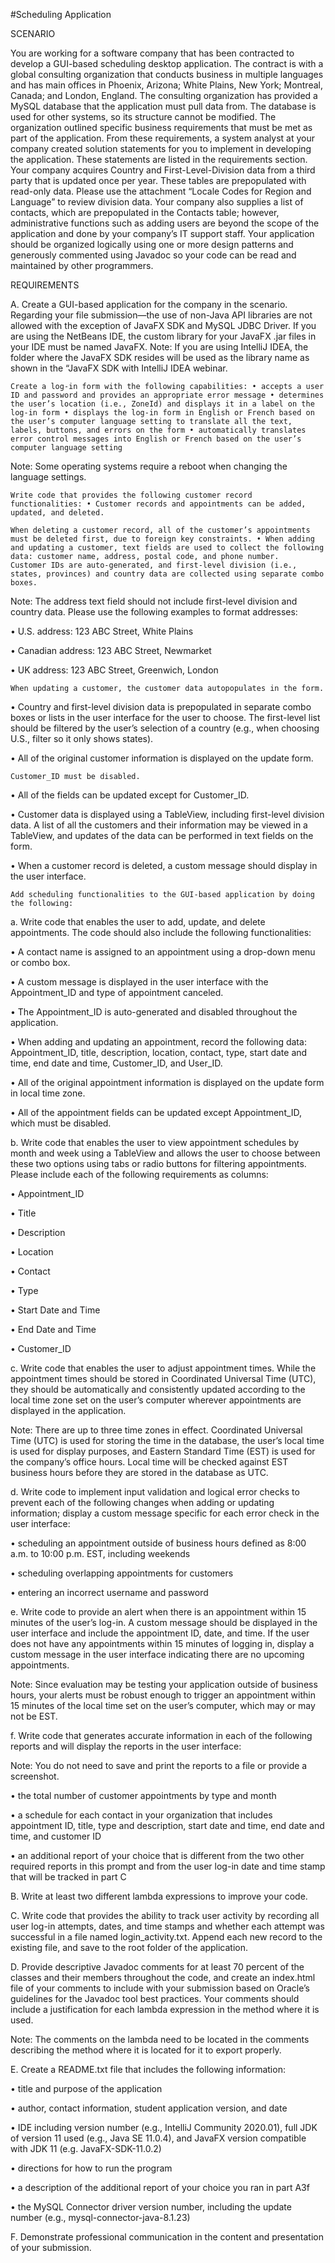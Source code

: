 #Scheduling Application

SCENARIO

You are working for a software company that has been contracted to develop a GUI-based scheduling desktop application. The contract is with a global consulting organization that conducts business in multiple languages and has main offices in Phoenix, Arizona; White Plains, New York; Montreal, Canada; and London, England. The consulting organization has provided a MySQL database that the application must pull data from. The database is used for other systems, so its structure cannot be modified. The organization outlined specific business requirements that must be met as part of the application. From these requirements, a system analyst at your company created solution statements for you to implement in developing the application. These statements are listed in the requirements section. Your company acquires Country and First-Level-Division data from a third party that is updated once per year. These tables are prepopulated with read-only data. Please use the attachment “Locale Codes for Region and Language” to review division data. Your company also supplies a list of contacts, which are prepopulated in the Contacts table; however, administrative functions such as adding users are beyond the scope of the application and done by your company’s IT support staff. Your application should be organized logically using one or more design patterns and generously commented using Javadoc so your code can be read and maintained by other programmers.

REQUIREMENTS

A. Create a GUI-based application for the company in the scenario. Regarding your file submission—the use of non-Java API libraries are not allowed with the exception of JavaFX SDK and MySQL JDBC Driver. If you are using the NetBeans IDE, the custom library for your JavaFX .jar files in your IDE must be named JavaFX. Note: If you are using IntelliJ IDEA, the folder where the JavaFX SDK resides will be used as the library name as shown in the “JavaFX SDK with IntelliJ IDEA webinar.

    Create a log-in form with the following capabilities: • accepts a user ID and password and provides an appropriate error message • determines the user’s location (i.e., ZoneId) and displays it in a label on the log-in form • displays the log-in form in English or French based on the user’s computer language setting to translate all the text, labels, buttons, and errors on the form • automatically translates error control messages into English or French based on the user’s computer language setting

Note: Some operating systems require a reboot when changing the language settings.

    Write code that provides the following customer record functionalities: • Customer records and appointments can be added, updated, and deleted.

    When deleting a customer record, all of the customer’s appointments must be deleted first, due to foreign key constraints. • When adding and updating a customer, text fields are used to collect the following data: customer name, address, postal code, and phone number.
    Customer IDs are auto-generated, and first-level division (i.e., states, provinces) and country data are collected using separate combo boxes.

Note: The address text field should not include first-level division and country data. Please use the following examples to format addresses:

• U.S. address: 123 ABC Street, White Plains

• Canadian address: 123 ABC Street, Newmarket

• UK address: 123 ABC Street, Greenwich, London

    When updating a customer, the customer data autopopulates in the form.

• Country and first-level division data is prepopulated in separate combo boxes or lists in the user interface for the user to choose. The first-level list should be filtered by the user’s selection of a country (e.g., when choosing U.S., filter so it only shows states).

• All of the original customer information is displayed on the update form.

    Customer_ID must be disabled.

• All of the fields can be updated except for Customer_ID.

• Customer data is displayed using a TableView, including first-level division data. A list of all the customers and their information may be viewed in a TableView, and updates of the data can be performed in text fields on the form.

• When a customer record is deleted, a custom message should display in the user interface.

    Add scheduling functionalities to the GUI-based application by doing the following:

a. Write code that enables the user to add, update, and delete appointments. The code should also include the following functionalities:

• A contact name is assigned to an appointment using a drop-down menu or combo box.

• A custom message is displayed in the user interface with the Appointment_ID and type of appointment canceled.

• The Appointment_ID is auto-generated and disabled throughout the application.

• When adding and updating an appointment, record the following data: Appointment_ID, title, description, location, contact, type, start date and time, end date and time, Customer_ID, and User_ID.

• All of the original appointment information is displayed on the update form in local time zone.

• All of the appointment fields can be updated except Appointment_ID, which must be disabled.

b. Write code that enables the user to view appointment schedules by month and week using a TableView and allows the user to choose between these two options using tabs or radio buttons for filtering appointments. Please include each of the following requirements as columns:

• Appointment_ID

• Title

• Description

• Location

• Contact

• Type

• Start Date and Time

• End Date and Time

• Customer_ID

c. Write code that enables the user to adjust appointment times. While the appointment times should be stored in Coordinated Universal Time (UTC), they should be automatically and consistently updated according to the local time zone set on the user’s computer wherever appointments are displayed in the application.

Note: There are up to three time zones in effect. Coordinated Universal Time (UTC) is used for storing the time in the database, the user’s local time is used for display purposes, and Eastern Standard Time (EST) is used for the company’s office hours. Local time will be checked against EST business hours before they are stored in the database as UTC.

d. Write code to implement input validation and logical error checks to prevent each of the following changes when adding or updating information; display a custom message specific for each error check in the user interface:

• scheduling an appointment outside of business hours defined as 8:00 a.m. to 10:00 p.m. EST, including weekends

• scheduling overlapping appointments for customers

• entering an incorrect username and password

e. Write code to provide an alert when there is an appointment within 15 minutes of the user’s log-in. A custom message should be displayed in the user interface and include the appointment ID, date, and time. If the user does not have any appointments within 15 minutes of logging in, display a custom message in the user interface indicating there are no upcoming appointments.

Note: Since evaluation may be testing your application outside of business hours, your alerts must be robust enough to trigger an appointment within 15 minutes of the local time set on the user’s computer, which may or may not be EST.

f. Write code that generates accurate information in each of the following reports and will display the reports in the user interface:

Note: You do not need to save and print the reports to a file or provide a screenshot.

• the total number of customer appointments by type and month

• a schedule for each contact in your organization that includes appointment ID, title, type and description, start date and time, end date and time, and customer ID

• an additional report of your choice that is different from the two other required reports in this prompt and from the user log-in date and time stamp that will be tracked in part C

B. Write at least two different lambda expressions to improve your code.

C. Write code that provides the ability to track user activity by recording all user log-in attempts, dates, and time stamps and whether each attempt was successful in a file named login_activity.txt. Append each new record to the existing file, and save to the root folder of the application.

D. Provide descriptive Javadoc comments for at least 70 percent of the classes and their members throughout the code, and create an index.html file of your comments to include with your submission based on Oracle’s guidelines for the Javadoc tool best practices. Your comments should include a justification for each lambda expression in the method where it is used.

Note: The comments on the lambda need to be located in the comments describing the method where it is located for it to export properly.

E. Create a README.txt file that includes the following information:

• title and purpose of the application

• author, contact information, student application version, and date

• IDE including version number (e.g., IntelliJ Community 2020.01), full JDK of version 11 used (e.g., Java SE 11.0.4), and JavaFX version compatible with JDK 11 (e.g. JavaFX-SDK-11.0.2)

• directions for how to run the program

• a description of the additional report of your choice you ran in part A3f

• the MySQL Connector driver version number, including the update number (e.g., mysql-connector-java-8.1.23)

F. Demonstrate professional communication in the content and presentation of your submission.
